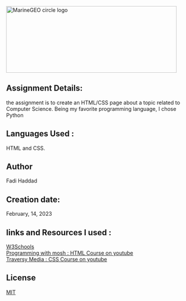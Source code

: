 <img src="https://sunseaz.com/images/python.jpg" alt="MarineGEO circle logo" style="height: 180px; width:460px;"/>

## Assignment Details:
the assignment is to create an HTML/CSS page about a topic related to Computer Science.
Being my favorite programming language, I chose Python

## Languages Used :
HTML and CSS.


## Author
Fadi Haddad



## Creation date:
February, 14, 2023 


## links and Resources I used :
[W3Schools](https://www.w3schools.com/)<br>
[Programming with mosh : HTML Course on youtube](https://youtu.be/qz0aGYrrlhU)<br>
[Traversy Media : CSS Course on youtube](https://youtu.be/yfoY53QXEnI)

## License
[MIT](https://choosealicense.com/licenses/mit/)
